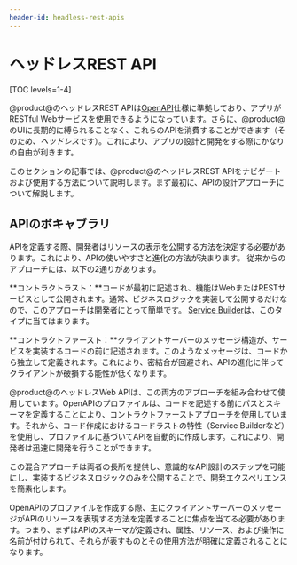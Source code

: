 ```yaml
---
header-id: headless-rest-apis
---
```


# ヘッドレスREST API

[TOC levels=1-4]

@product@のヘッドレスREST APIは[OpenAPI](https://swagger.io/docs/specification/about/)仕様に準拠しており、アプリがRESTful Webサービスを使用できるようになっています。さらに、@product@のUIに長期的に縛られることなく、これらのAPIを消費することができます（そのため、*ヘッドレス*です）。これにより、アプリの設計と開発をする際にかなりの自由が利きます。

このセクションの記事では、@product@のヘッドレスREST APIをナビゲートおよび使用する方法について説明します。まず最初に、APIの設計アプローチについて解説します。

## APIのボキャブラリ

APIを定義する際、開発者はリソースの表示を公開する方法を決定する必要があります。これにより、APIの使いやすさと進化の方法が決まります。
従来からのアプローチには、以下の2通りがあります。

**コントラクトラスト：**コードが最初に記述され、機能はWebまたはRESTサービスとして公開されます。通常、ビジネスロジックを実装して公開するだけなので、このアプローチは開発者にとって簡単です。
[Service Builder](/docs/7-1/tutorials/-/knowledge_base/t/service-builder-web-services)は、このタイプに当てはまります。

**コントラクトファースト：**クライアントサーバーのメッセージ構造が、サービスを実装するコードの前に記述されます。このようなメッセージは、コードから独立して定義されます。これにより、密結合が回避され、APIの進化に伴ってクライアントが破損する能性が低くなります。

@product@のヘッドレスWeb APIは、この両方のアプローチを組み合わせて使用しています。OpenAPIのプロファイルは、コードを記述する前にパスとスキーマを定義することにより、コントラクトファーストアプローチを使用しています。それから、コード作成におけるコードラストの特性（Service Builderなど）を使用し、プロファイルに基づいてAPIを自動的に作成します。これにより、開発者は迅速に開発を行うことができます。

この混合アプローチは両者の長所を提供し、意識的なAPI設計のステップを可能にし、実装するビジネスロジックのみを公開することで、開発エクスペリエンスを簡素化します。

OpenAPIのプロファイルを作成する際、主にクライアントサーバーのメッセージがAPIのリソースを表現する方法を定義することに焦点を当てる必要があります。つまり、まずはAPIのスキーマが定義され、属性、リソース、および操作に名前が付けられて、それらが表すものとその使用方法が明確に定義されることになります。
